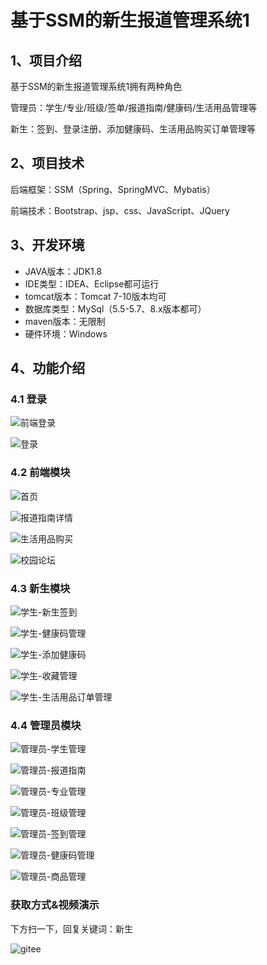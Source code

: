 # 基于SSM的新生报道管理系统1



## 1、项目介绍

基于SSM的新生报道管理系统1拥有两种角色

管理员：学生/专业/班级/签单/报道指南/健康码/生活用品管理等

新生：签到、登录注册、添加健康码、生活用品购买订单管理等


## 2、项目技术

后端框架：SSM（Spring、SpringMVC、Mybatis）

前端技术：Bootstrap、jsp、css、JavaScript、JQuery

## 3、开发环境

- JAVA版本：JDK1.8
- IDE类型：IDEA、Eclipse都可运行
- tomcat版本：Tomcat 7-10版本均可
- 数据库类型：MySql（5.5-5.7、8.x版本都可） 
- maven版本：无限制
- 硬件环境：Windows


## 4、功能介绍

### 4.1 登录

![前端登录](https://s2.loli.net/2023/09/29/sCvElBfVq8hwt9U.jpg)

![登录](https://s2.loli.net/2023/09/29/LAZfDkrPbGREO8w.jpg)

### 4.2 前端模块

![首页](https://s2.loli.net/2023/09/29/Exaj35cSDPugldM.jpg)

![报道指南详情](https://s2.loli.net/2023/09/29/CYV9GqreQozFaMH.jpg)

![生活用品购买](https://s2.loli.net/2023/09/29/2ZbrKA6QWyxBcYn.jpg)

![校园论坛](https://s2.loli.net/2023/09/29/m4jWIxpUq7YhvzB.jpg)

### 4.3 新生模块

![学生-新生签到](https://s2.loli.net/2023/09/29/TYmnhpFs4yKofCJ.jpg)

![学生-健康码管理](https://s2.loli.net/2023/09/29/E3NDVIokTuO7hgs.jpg)

![学生-添加健康码](https://s2.loli.net/2023/09/29/KG3J2Yb4rswlQn7.jpg)

![学生-收藏管理](https://s2.loli.net/2023/09/29/OpMtJ9K7uqsCxG6.jpg)

![学生-生活用品订单管理](https://s2.loli.net/2023/09/29/qNTwWHhJ4KlfvtO.jpg)

### 4.4 管理员模块

![管理员-学生管理](https://s2.loli.net/2023/09/29/mwTH48RCXBAbiqh.jpg)

![管理员-报道指南](https://s2.loli.net/2023/09/29/LfdHX61MFsRYe2k.jpg)

![管理员-专业管理](https://s2.loli.net/2023/09/29/12LyxRGzFPaXZTI.jpg)

![管理员-班级管理](https://s2.loli.net/2023/09/29/uMC7BEsGZRaw3ty.jpg)

![管理员-签到管理](https://s2.loli.net/2023/09/29/HdeNf3J4l6rVOSQ.jpg)

![管理员-健康码管理](https://s2.loli.net/2023/09/29/yiM2QtVNnmABsTD.jpg)

![管理员-商品管理](https://s2.loli.net/2023/09/29/7QpdvehsAn5MVt8.jpg)

### 获取方式&视频演示

下方扫一下，回复关键词：新生

![gitee](https://s2.loli.net/2023/09/29/51jRUuCt8zqGFDc.png)
